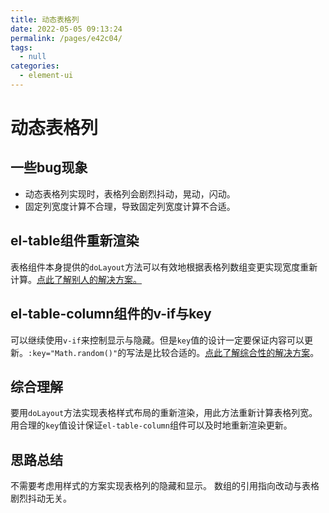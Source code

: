 ```yaml
---
title: 动态表格列
date: 2022-05-05 09:13:24
permalink: /pages/e42c04/
tags: 
  - null
categories: 
  - element-ui
---
```




# 动态表格列

## 一些bug现象
- 动态表格列实现时，表格列会剧烈抖动，晃动，闪动。
- 固定列宽度计算不合理，导致固定列宽度计算不合适。


## el-table组件重新渲染
表格组件本身提供的`doLayout`方法可以有效地根据表格列数组变更实现宽度重新计算。[点此了解别人的解决方案。](https://blog.csdn.net/my466879168/article/details/107150931)

## el-table-column组件的v-if与key
可以继续使用`v-if`来控制显示与隐藏。但是`key`值的设计一定要保证内容可以更新。`:key="Math.random()"`的写法是比较合适的。[点此了解综合性的解决方案](https://blog.csdn.net/qq_41287158/article/details/122857711)。

## 综合理解
要用`doLayout`方法实现表格样式布局的重新渲染，用此方法重新计算表格列宽。用合理的`key`值设计保证`el-table-column`组件可以及时地重新渲染更新。

## 思路总结
不需要考虑用样式的方案实现表格列的隐藏和显示。
数组的引用指向改动与表格剧烈抖动无关。
